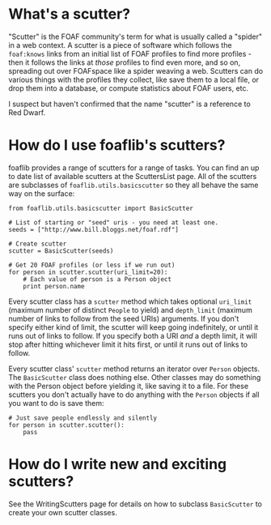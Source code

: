 # What's a scutter? #

"Scutter" is the FOAF community's term for what is usually called a "spider" in a web context.  A scutter is a piece of software which follows the `foaf:knows` links from an initial list of FOAF profiles to find more profiles - then it follows the links at _those_ profiles to find even more, and so on, spreading out over FOAFspace like a spider weaving a web.   Scutters can do various things with the profiles they collect, like save them to a local file, or drop them into a database, or compute statistics about FOAF users, etc.

I suspect but haven't confirmed that the name "scutter" is a reference to Red Dwarf.

# How do I use foaflib's scutters? #

foaflib provides a range of scutters for a range of tasks.  You can find an up to date list of available scutters at the ScuttersList page.  All of the scutters are subclasses of `foaflib.utils.basicscutter` so they all behave the same way on the surface:

```
from foaflib.utils.basicscutter import BasicScutter

# List of starting or "seed" uris - you need at least one.
seeds = ["http://www.bill.bloggs.net/foaf.rdf"]

# Create scutter
scutter = BasicScutter(seeds)

# Get 20 FOAF profiles (or less if we run out)
for person in scutter.scutter(uri_limit=20):
    # Each value of person is a Person object
    print person.name
```

Every scutter class has a `scutter` method which takes optional `uri_limit` (maximum number of distinct `People` to yield) and `depth_limit` (maximum number of links to follow from the seed URIs) arguments.  If you don't specify either kind of limit, the scutter will keep going indefinitely, or until it runs out of links to follow.  If you specify both a URI _and_ a depth limit, it will stop after hitting whichever limit it hits first, or until it runs out of links to follow.

Every scutter class' `scutter` method returns an iterator over `Person` objects.  The `BasicScutter` class does nothing else.  Other classes may do something with the Person object before yielding it, like saving it to a file.  For these scutters you don't actually have to do anything with the `Person` objects if all you want to do is save them:

```
# Just save people endlessly and silently
for person in scutter.scutter():
    pass
```

# How do I write new and exciting scutters? #

See the WritingScutters page for details on how to subclass `BasicScutter` to create your own scutter classes.
